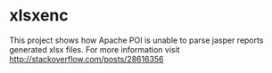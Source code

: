 # xlsxenc
This project shows how Apache POI is unable to parse jasper reports generated xlsx files.
For more information visit http://stackoverflow.com/posts/28616356
